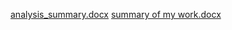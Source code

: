[analysis_summary.docx](https://github.com/user-attachments/files/20902983/analysis_summary.docx)
[summary of my work.docx](https://github.com/user-attachments/files/20903019/summary.of.my.work.docx)
